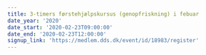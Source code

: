 ```yaml
---
title: 3-timers førstehjælpskursus (genopfriskning) i febuar
date_year: '2020'
date_start: '2020-02-23T09:00:00'
date_end: '2020-02-23T12:00:00'
signup_link: 'https://medlem.dds.dk/event/id/18983/register'
---
```


